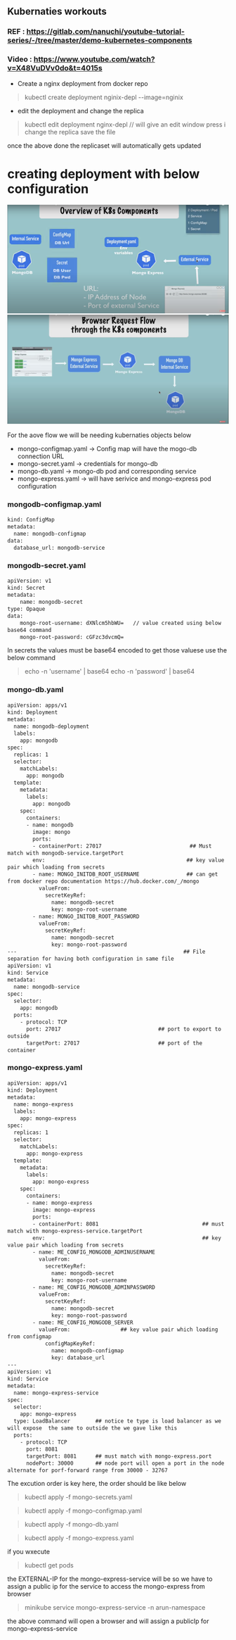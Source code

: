 ## Kubernaties workouts
### REF : https://gitlab.com/nanuchi/youtube-tutorial-series/-/tree/master/demo-kubernetes-components
### Video : https://www.youtube.com/watch?v=X48VuDVv0do&t=4015s

* Create a nginx deployment from docker repo
> kubectl create deployment nginix-depl --image=nginix

* edit the deployment and change the replica
> kubectl edit deployment nginx-depl // will give an edit window
> press i change the replica
> save the file

once the above done the replicaset will automatically gets updated 

# creating deployment with below configuration
![kubernetes-model-architecture](https://github.com/marun790/Kubernaties/blob/main/tutorial-workout/images/mogodb-mongoexpress-comoponents_overview.jpeg?raw=true)
![Communication Flow](https://github.com/marun790/Kubernaties/blob/main/tutorial-workout/images/mogodb-mongoexpress-comoponents_flow.jpeg?raw=true)

For the aove flow we will be needing kubernaties objects below
* mongo-configmap.yaml -> Config map will have the mogo-db connection URL
* mongo-secret.yaml -> credentials for mongo-db
* mongo-db.yaml -> mongo-db pod and corresponding service
* mongo-express.yaml -> will have serivice and mongo-express pod configuration

### mongodb-configmap.yaml
```apiVersion: v1
kind: ConfigMap
metadata:
  name: mongodb-configmap
data:
  database_url: mongodb-service
```
### mongodb-secret.yaml
```
apiVersion: v1
kind: Secret
metadata:
    name: mongodb-secret
type: Opaque
data:
    mongo-root-username: dXNlcm5hbWU=   // value created using below base64 command
    mongo-root-password: cGFzc3dvcmQ=
```
In secrets the values must be base64 encoded to get those valuese use the below command

> echo -n 'username' | base64
> echo -n 'password' | base64

### mongo-db.yaml
```
apiVersion: apps/v1
kind: Deployment
metadata:
  name: mongodb-deployment
  labels:
    app: mongodb
spec:
  replicas: 1
  selector:
    matchLabels:
      app: mongodb
  template:
    metadata:
      labels:
        app: mongodb
    spec:
      containers:
      - name: mongodb
        image: mongo
        ports:
        - containerPort: 27017                            ## Must match with mongodb-service.targetPort
        env:                                             ## key value pair which loading from secrets
        - name: MONGO_INITDB_ROOT_USERNAME               ## can get from docker repo documentation https://hub.docker.com/_/mongo
          valueFrom:
            secretKeyRef:
              name: mongodb-secret
              key: mongo-root-username
        - name: MONGO_INITDB_ROOT_PASSWORD
          valueFrom: 
            secretKeyRef:
              name: mongodb-secret
              key: mongo-root-password
---                                                     ## File separation for having both configuration in same file
apiVersion: v1
kind: Service
metadata:
  name: mongodb-service
spec:
  selector:
    app: mongodb
  ports:
    - protocol: TCP
      port: 27017                               ## port to export to outside
      targetPort: 27017                         ## port of the container 

```

### mongo-express.yaml
```
apiVersion: apps/v1
kind: Deployment
metadata:
  name: mongo-express
  labels:
    app: mongo-express
spec:
  replicas: 1
  selector:
    matchLabels:
      app: mongo-express
  template:
    metadata:
      labels:
        app: mongo-express
    spec:
      containers:
      - name: mongo-express
        image: mongo-express
        ports:
        - containerPort: 8081                                 ## must match with mongo-express-service.targetPort
        env:                                                  ## key value pair which loading from secrets
        - name: ME_CONFIG_MONGODB_ADMINUSERNAME             
          valueFrom:
            secretKeyRef:
              name: mongodb-secret
              key: mongo-root-username
        - name: ME_CONFIG_MONGODB_ADMINPASSWORD
          valueFrom: 
            secretKeyRef:
              name: mongodb-secret
              key: mongo-root-password
        - name: ME_CONFIG_MONGODB_SERVER
          valueFrom:                ## key value pair which loading from configmap
            configMapKeyRef:
              name: mongodb-configmap
              key: database_url
---
apiVersion: v1
kind: Service
metadata:
  name: mongo-express-service
spec:
  selector:
    app: mongo-express
  type: LoadBalancer        ## notice te type is load balancer as we will expose  the same to outside the we gave like this
  ports:
    - protocol: TCP
      port: 8081
      targetPort: 8081      ## must match with mongo-express.port
      nodePort: 30000       ## node port will open a port in the node alternate for porf-forward range from 30000 - 32767

```
The excution order is key here, the order should be like below

> kubectl apply -f mongo-secrets.yaml


> kubectl apply -f mongo-configmap.yaml


> kubectl apply -f mongo-db.yaml


> kubectl apply -f mongo-express.yaml

if you wxecute 
> kubectl get pods


the EXTERNAL-IP for the mongo-express-service will be <pending> so we have to assign a public ip for the service to access the mongo-express from browser

> minikube service mongo-express-service -n arun-namespace

the above command will open a browser and will assign a publicIp for mongo-express-service
